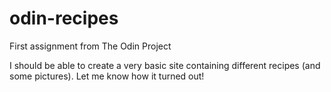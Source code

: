 # odin-recipes

First assignment from The Odin Project

I should be able to create a very basic site containing different recipes (and some pictures).
Let me know how it turned out!